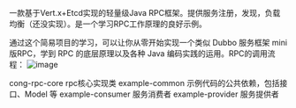 一款基于Vert.x+Etcd实现的轻量级Java RPC框架。提供服务注册，发现，负载均衡（还没实现）。是一个学习RPC工作原理的良好示例。

通过这个简易项目的学习，可以让你从零开始实现一个类似 Dubbo 服务框架 mini 版RPC，学到 RPC 的底层原理以及各种 Java 编码实践的运用。RPC的调用流程：
![image](https://github.com/hjxccc/hujx-rpc/assets/96366907/3b7ebfb9-4cc4-49df-8721-1e7db872ad2f)

cong-rpc-core	  rpc核心实现类
example-common	示例代码的公共依赖，包括接口、Model 等
example-consumer	服务消费者
example-provider	服务提供者
